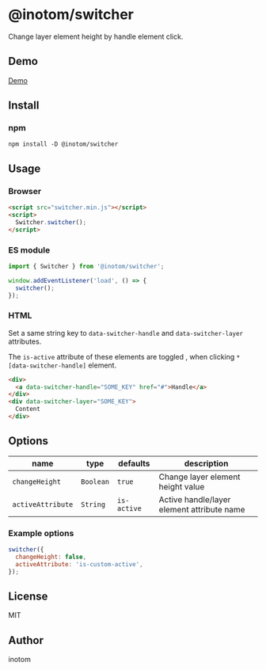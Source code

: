 # @inotom/switcher

Change layer element height by handle element click.


## Demo

[Demo](http://sandbox.serendip.ws/switcher.html)


## Install

### npm

```
npm install -D @inotom/switcher
```


## Usage

### Browser

```html
<script src="switcher.min.js"></script>
<script>
  Switcher.switcher();
</script>
```


### ES module

```js
import { Switcher } from '@inotom/switcher';

window.addEventListener('load', () => {
  switcher();
});
```


### HTML

Set a same string key to `data-switcher-handle` and `data-switcher-layer` attributes.

The `is-active` attribute of these elements are toggled , when clicking `*[data-switcher-handle]` element.

```html
<div>
  <a data-switcher-handle="SOME_KEY" href="#">Handle</a>
</div>
<div data-switcher-layer="SOME_KEY">
  Content
</div>
```


## Options

| name | type | defaults | description |
|------|------|----------|-------------|
| `changeHeight` | `Boolean` | `true` | Change layer element height value |
| `activeAttribute` | `String` | `is-active` | Active handle/layer element attribute name |


### Example options

```js
switcher({
  changeHeight: false,
  activeAttribute: 'is-custom-active',
});
```


## License

MIT


## Author

inotom

